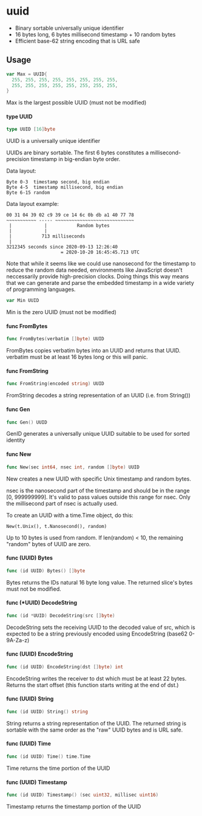 # uuid

- Binary sortable universally unique identifier
- 16 bytes long, 6 bytes millisecond timestamp + 10 random bytes
- Efficient base-62 string encoding that is URL safe


## Usage

```go
var Max = UUID{
  255, 255, 255, 255, 255, 255, 255, 255,
  255, 255, 255, 255, 255, 255, 255, 255,
}
```
Max is the largest possible UUID (must not be modified)

#### type UUID

```go
type UUID [16]byte
```

UUID is a universally unique identifier

UUIDs are binary sortable. The first 6 bytes constitutes a millisecond-precision
timestamp in big-endian byte order.

Data layout:

    Byte 0-3  timestamp second, big endian
    Byte 4-5  timestamp millisecond, big endian
    Byte 6-15 random

Data layout example:

    00 31 04 39 02 c9 39 ce 14 6c 0b db a1 40 77 78
    ~~~~~~~~~~~ ----- ~~~~~~~~~~~~~~~~~~~~~~~~~~~~~
     |            |           Random bytes
     |            |
     |           713 milliseconds
     |
    3212345 seconds since 2020-09-13 12:26:40
                        = 2020-10-20 16:45:45.713 UTC

Note that while it seems like we could use nanosecond for the timestamp to
reduce the random data needed, environments like JavaScript doesn't neccessarily
provide high-precision clocks. Doing things this way means that we can generate
and parse the embedded timestamp in a wide variety of programming languages.

```go
var Min UUID
```
Min is the zero UUID (must not be modified)

#### func  FromBytes

```go
func FromBytes(verbatim []byte) UUID
```
FromBytes copies verbatim bytes into an UUID and returns that UUID. verbatim
must be at least 16 bytes long or this will panic.

#### func  FromString

```go
func FromString(encoded string) UUID
```
FromString decodes a string representation of an UUID (i.e. from String())

#### func  Gen

```go
func Gen() UUID
```
GenID generates a universally unique UUID suitable to be used for sorted
identity

#### func  New

```go
func New(sec int64, nsec int, random []byte) UUID
```
New creates a new UUID with specific Unix timestamp and random bytes.

nsec is the nanosecond part of the timestamp and should be in the range [0,
999999999]. It's valid to pass values outside this range for nsec. Only the
millisecond part of nsec is actually used.

To create an UUID with a time.Time object, do this:

    New(t.Unix(), t.Nanosecond(), random)

Up to 10 bytes is used from random. If len(random) < 10, the remaining "random"
bytes of UUID are zero.

#### func (UUID) Bytes

```go
func (id UUID) Bytes() []byte
```
Bytes returns the IDs natural 16 byte long value. The returned slice's bytes
must not be modified.

#### func (\*UUID) DecodeString

```go
func (id *UUID) DecodeString(src []byte)
```
DecodeString sets the receiving UUID to the decoded value of src, which is
expected to be a string previously encoded using EncodeString (base62 0-9A-Za-z)

#### func (UUID) EncodeString

```go
func (id UUID) EncodeString(dst []byte) int
```
EncodeString writes the receiver to dst which must be at least 22 bytes. Returns
the start offset (this function starts writing at the end of dst.)

#### func (UUID) String

```go
func (id UUID) String() string
```
String returns a string representation of the UUID. The returned string is
sortable with the same order as the "raw" UUID bytes and is URL safe.

#### func (UUID) Time

```go
func (id UUID) Time() time.Time
```
Time returns the time portion of the UUID

#### func (UUID) Timestamp

```go
func (id UUID) Timestamp() (sec uint32, millisec uint16)
```
Timestamp returns the timestamp portion of the UUID
